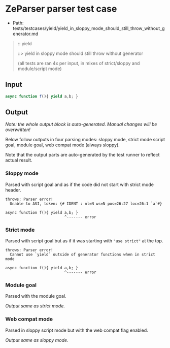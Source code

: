 # ZeParser parser test case

- Path: tests/testcases/yield/yield_in_sloppy_mode_should_still_throw_without_generator.md

> :: yield
>
> ::> yield in sloppy mode should still throw without generator
>
> (all tests are ran 4x per input, in mixes of strict/sloppy and module/script mode)

## Input


`````js
async function f(){ yield a,b; }
`````

## Output

_Note: the whole output block is auto-generated. Manual changes will be overwritten!_

Below follow outputs in four parsing modes: sloppy mode, strict mode script goal, module goal, web compat mode (always sloppy).

Note that the output parts are auto-generated by the test runner to reflect actual result.

### Sloppy mode

Parsed with script goal and as if the code did not start with strict mode header.

`````
throws: Parser error!
  Unable to ASI, token: {# IDENT : nl=N ws=N pos=26:27 loc=26:1 `a`#}

async function f(){ yield a,b; }
                          ^------- error
`````

### Strict mode

Parsed with script goal but as if it was starting with `"use strict"` at the top.

`````
throws: Parser error!
  Cannot use `yield` outside of generator functions when in strict mode

async function f(){ yield a,b; }
                          ^------- error
`````


### Module goal

Parsed with the module goal.

_Output same as strict mode._

### Web compat mode

Parsed in sloppy script mode but with the web compat flag enabled.

_Output same as sloppy mode._
